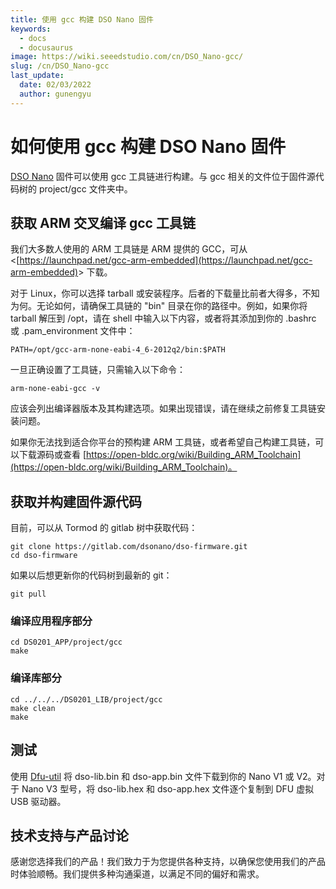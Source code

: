 ```yaml
---
title: 使用 gcc 构建 DSO Nano 固件
keywords:
  - docs
  - docusaurus
image: https://wiki.seeedstudio.com/cn/DSO_Nano-gcc/
slug: /cn/DSO_Nano-gcc
last_update:
  date: 02/03/2022
  author: gunengyu
---
```

# 如何使用 gcc 构建 DSO Nano 固件

[DSO Nano](/cn/DSO_Nano "DSO Nano") 固件可以使用 gcc 工具链进行构建。与 gcc 相关的文件位于固件源代码树的 project/gcc 文件夹中。

## 获取 ARM 交叉编译 gcc 工具链

我们大多数人使用的 ARM 工具链是 ARM 提供的 GCC，可从 &lt;[https://launchpad.net/gcc-arm-embedded](https://launchpad.net/gcc-arm-embedded)&gt; 下载。

对于 Linux，你可以选择 tarball 或安装程序。后者的下载量比前者大得多，不知为何。无论如何，请确保工具链的 "bin" 目录在你的路径中。例如，如果你将 tarball 解压到 /opt，请在 shell 中输入以下内容，或者将其添加到你的 .bashrc 或 .pam_environment 文件中：

```
PATH=/opt/gcc-arm-none-eabi-4_6-2012q2/bin:$PATH
```

一旦正确设置了工具链，只需输入以下命令：

```
arm-none-eabi-gcc -v
```

应该会列出编译器版本及其构建选项。如果出现错误，请在继续之前修复工具链安装问题。

如果你无法找到适合你平台的预构建 ARM 工具链，或者希望自己构建工具链，可以下载源码或查看 [https://open-bldc.org/wiki/Building_ARM_Toolchain](https://open-bldc.org/wiki/Building_ARM_Toolchain)。

## 获取并构建固件源代码

目前，可以从 Tormod 的 gitlab 树中获取代码：

```
git clone https://gitlab.com/dsonano/dso-firmware.git
cd dso-firmware
```

如果以后想更新你的代码树到最新的 git：

```
git pull
```

### 编译应用程序部分

```
cd DS0201_APP/project/gcc
make
```

### 编译库部分

```
cd ../../../DS0201_LIB/project/gcc
make clean
make
```

## 测试

使用 [Dfu-util](/cn/Dfu-util "Dfu-util") 将 dso-lib.bin 和 dso-app.bin 文件下载到你的 Nano V1 或 V2。对于 Nano V3 型号，将 dso-lib.hex 和 dso-app.hex 文件逐个复制到 DFU 虚拟 USB 驱动器。

## 技术支持与产品讨论

感谢您选择我们的产品！我们致力于为您提供各种支持，以确保您使用我们的产品时体验顺畅。我们提供多种沟通渠道，以满足不同的偏好和需求。

<div class="button_tech_support_container">
<a href="https://forum.seeedstudio.com/" class="button_forum"></a> 
<a href="https://www.seeedstudio.com/contacts" class="button_email"></a>
</div>

<div class="button_tech_support_container">
<a href="https://discord.gg/eWkprNDMU7" class="button_discord"></a> 
<a href="https://github.com/Seeed-Studio/wiki-documents/discussions/69" class="button_discussion"></a>
</div>